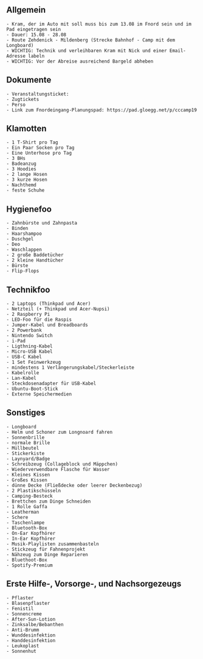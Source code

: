 ## Allgemein
    - Kram, der im Auto mit soll muss bis zum 13.08 im Fnord sein und im Pad eingetragen sein 
    - Dauer: 15.08 - 28.08
    - Route Zehdenick - Mildenberg (Strecke Bahnhof - Camp mit dem Longboard)
    - WICHTIG: Technik und verleihbaren Kram mit Nick und einer Email-Adresse labeln
    - WICHTIG: Vor der Abreise ausreichend Bargeld abheben

## Dokumente
    - Veranstaltungsticket: 
    - Zugtickets
    - Perso
    - Link zum Fnordeingang-Planungspad: https://pad.gloegg.net/p/cccamp19

## Klamotten
    - 1 T-Shirt pro Tag
    - Ein Paar Socken pro Tag
    - Eine Unterhose pro Tag
    - 3 BHs
    - Badeanzug
    - 3 Hoodies
    - 2 lange Hosen
    - 3 kurze Hosen
    - Nachthemd
    - feste Schuhe

## Hygienefoo
    - Zahnbürste und Zahnpasta
    - Binden
    - Haarshampoo
    - Duschgel
    - Deo
    - Waschlappen
    - 2 große Baddetücher
    - 2 kleine Handtücher
    - Bürste
    - Flip-Flops

## Technikfoo
    - 2 Laptops (Thinkpad und Acer)
    - Netzteil (+ Thinkpad und Acer-Nupsi)
    - 2 Raspberry Pi
    - LED-Foo für die Raspis
    - Jumper-Kabel und Breadboards
    - 2 Powerbank
    - Nintendo Switch
    - i-Pad
    - Ligthning-Kabel
    - Micro-USB Kabel
    - USB-C Kabel
    - 1 Set Feinwerkzeug
    - mindestens 1 Verlängerungskabel/Steckerleiste
    - Kabelrolle
    - Lan-Kabel
    - Steckdosenadapter für USB-Kabel
    - Ubuntu-Boot-Stick
    - Externe Speichermedien
    

## Sonstiges
    - Longboard
    - Helm und Schoner zum Longnoard fahren
    - Sonnenbrille
    - normale Brille 
    - Müllbeutel
    - Stickerkiste
    - Laynyard/Badge 
    - Schreibzeug (Collageblock und Mäppchen)
    - Wiederverwendbare Flasche für Wasser
    - Kleines Kissen
    - Großes Kissen
    - dünne Decke (Fließdecke oder leerer Deckenbezug)
    - 2 Plastikschüsseln
    - Camping-Besteck
    - Brettchen zum Dinge Schneiden
    - 1 Rolle Gaffa
    - Leatherman
    - Schere
    - Taschenlampe
    - Bluetooth-Box
    - On-Ear Kopfhörer
    - In-Ear Kopfhörer
    - Musik-Playlisten zusammenbasteln
    - Stickzeug für Fahnenprojekt
    - Nähzeug zum Dinge Reparieren
    - Bluethoot-Box
    - Spotify-Premium

## Erste Hilfe-, Vorsorge-, und Nachsorgezeugs
    - Pflaster
    - Blasenpflaster
    - Fenistil
    - Sonnencreme
    - After-Sun-Lotion
    - Zinksalbe/Bebanthen
    - Anti-Brumm
    - Wunddesinfektion
    - Handdesinfektion
    - Leukoplast
    - Sonnenhut 